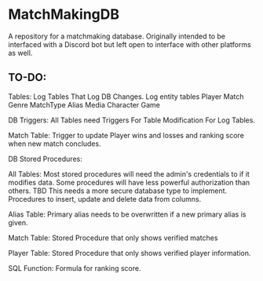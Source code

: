 # MatchMakingDB
A repository for a matchmaking database.
Originally intended to be interfaced with a Discord bot but left open to interface with other platforms as well.

## TO-DO:

Tables:
Log Tables That Log DB Changes.
	Log entity tables
		Player
		Match
		Genre
		MatchType
		Alias
		Media
		Character
		Game

DB Triggers:
All Tables need Triggers For Table Modification For Log Tables.


Match Table:
Trigger to update Player wins and losses and ranking score when new match concludes.





DB Stored Procedures:

All Tables:
Most stored procedures will need the admin's credentials to if it modifies data.
	Some procedures will have less powerful authorization than others. TBD
This needs a more secure database type to implement.
Procedures to insert, update and delete data from columns.



Alias Table:
Primary alias needs to be overwritten if a new primary alias is given.

Match Table:
Stored Procedure that only shows verified matches

Player Table:
Stored Procedure that only shows verified player information.

SQL Function:
Formula for ranking score.